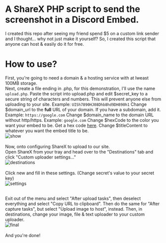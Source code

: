 # A ShareX PHP script to send the screenshot in a Discord Embed.
I created this repo after seeing my friend spend $5 on a custom link sender and I thought... why not just make it yourself? So, I created this script that anyone can host & easily do it for free.


# How to use?
First, you're going to need a domain & a hosting service with at lweast 100MB storage.
<br>
Next, create a file ending in .php, for this demonstration, I'll use the name `upload.php`.
Paste the script into upload.php and edit $secret_key to a secure string of characters and numbers. This will prevent anyone else from uploading to your site. Example: `UISh7890HJ08Dhb8hd9DH890h1`
Change $domain_url to the **full** URL of your domain. If you have a subdomain, add it. Example: `https://google.com`
Change $domain_name to the domain URL without http/https. Example: `google.com`
Change $hexCode to the color you want your embed to be. Get a hex code [here](https://htmlcolorcodes.com/color-picker/).
Change $titleContent to whatever you want the embed title to be.
<br>
![show](https://vexon.ml/uploads/v9op2qslh9svhw4u/v9op2qslh9svhw4u.png)
<br><br>
Now, onto configuring ShareX to upload to our site.
<br>
Open ShareX from your tray and head over to the "Destinations" tab and click "Custom uploader settings..."
<br>
![destinations](https://vexon.ml/uploads/fskj5d7fslq9bmz8/fskj5d7fslq9bmz8.png)
<br><br>
Click new and fill in these settings. (Change secret's value to your secret key)
<br>
![settings](https://vexon.ml/uploads/7bbdcrs71vl3ze2y/7bbdcrs71vl3ze2y.png)
<br><br>

Exit out of the menu and select "After upload tasks", then deselect everything and select "Copy URL to clipboard".
Then do the same for "After capture tasks", but select "Upload image to host", instead.
Then, in destinations, change your image, file & text uploader to your custom uploader.
<br>
![final](https://vexon.ml/uploads/lr3khsc56y1fc84x/lr3khsc56y1fc84x.png)
<br><br>
And you're done! 
